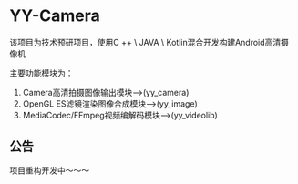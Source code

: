 # YY-Camera

该项目为技术预研项目，使用C ++ \ JAVA \ Kotlin混合开发构建Android高清摄像机

主要功能模块为：
1.	Camera高清拍摄图像输出模块-->(yy_camera)
2.	OpenGL ES滤镜渲染图像合成模块-->(yy_image)
3.	MediaCodec/FFmpeg视频编解码模块-->(yy_videolib)

## 公告

项目重构开发中～～～

